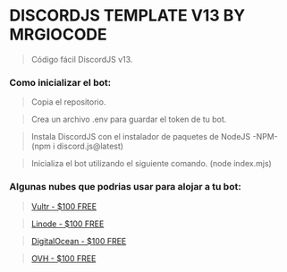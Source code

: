 # DISCORDJS TEMPLATE V13 BY MRGIOCODE

> Código fácil DiscordJS v13.
 

### Como inicializar el bot:


> Copia el repositorio.

> Crea un archivo .env para guardar el token de tu bot.

> Instala DiscordJS con el instalador de paquetes de NodeJS -NPM- (npm i discord.js@latest)

> Inicializa el bot utilizando el siguiente comando. (node index.mjs)


### Algunas nubes que podrias usar para alojar a tu bot:

> [Vultr - $100 FREE](https://vultr.com)

> [Linode - $100 FREE](https://linode.com)

> [DigitalOcean - $100 FREE](https://digitalocean.com)

> [OVH - $100 FREE](https://ovh.com)
